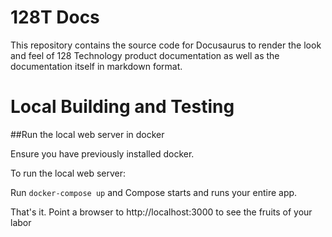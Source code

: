 # 128T Docs
This repository contains the source code for Docusaurus to render the look and feel
of 128 Technology product documentation as well as the documentation itself in
markdown format.

# Local Building and Testing

##Run the local web server in docker

Ensure you have previously installed docker.

To run the local web server:

Run `docker-compose up` and Compose starts and runs your entire app.

That's it. Point a browser to http://localhost:3000 to see the fruits of your labor
